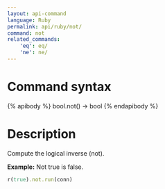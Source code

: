```yaml
---
layout: api-command
language: Ruby
permalink: api/ruby/not/
command: not
related_commands:
    'eq': eq/
    'ne': ne/
---
```


# Command syntax #

{% apibody %}
bool.not() &rarr; bool
{% endapibody %}

# Description #
Compute the logical inverse (not).

__Example:__ Not true is false.

```rb
r(true).not.run(conn)
```
